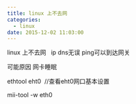 ```yaml
---
title: linux 上不去网
categories:
  - linux
date: 2015-12-02 11:03:00
---
```


linux 上不去网   ip dns无误 ping可以到达网关

可能原因 网卡睡眠

ethtool eht0  //查看eht0网口基本设置

mii-tool -w eth0
